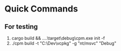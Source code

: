 # Quick Commands

## For testing

1. cargo build && ..\..\target\debug\cpm.exe init -f
2. ./cpm build -t "C:\Dev\vcpkg" -g "nt/msvc" "Debug"
